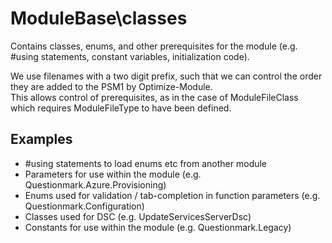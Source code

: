 ﻿# ModuleBase\classes

Contains classes, enums, and other prerequisites for the module (e.g. #using statements, constant variables, initialization code).

We use filenames with a two digit prefix, such that we can control the order they are added to the PSM1 by Optimize-Module.  
This allows control of prerequisites, as in the case of ModuleFileClass which requires ModuleFileType to have been defined.

## Examples

- #using statements to load enums etc from another module
- Parameters for use within the module (e.g. Questionmark.Azure.Provisioning)
- Enums used for validation / tab-completion in function parameters (e.g. Questionmark.Configuration)
- Classes used for DSC (e.g. UpdateServicesServerDsc)
- Constants for use within the module (e.g. Questionmark.Legacy)